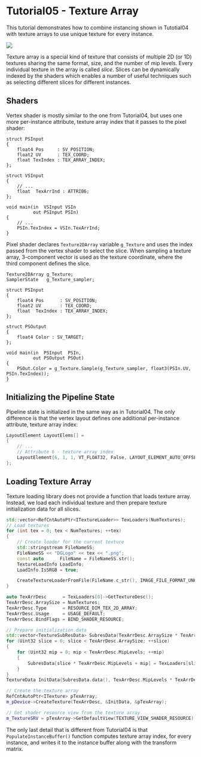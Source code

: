 # Tutorial05 - Texture Array

This tutorial demonstrates how to combine instancing shown in Tutotial04 with texture arrays to 
use unique texture for every instance.

![](Animation_Large.gif)

Texture array is a special kind of texture that consists of multiple 2D (or 1D) textures sharing the same
format, size, and the number of mip levels. Every individual texture in the array is called *slice*. Slices can
be dynamically indexed by the shaders which enables a number of useful techniques such as selecting different slices 
for different instances.

## Shaders

Vertex shader is mostly similar to the one from Tutorial04, but uses one more per-instance attribute, texture
array index that it passes to the pixel shader:

```hlsl
struct PSInput 
{ 
    float4 Pos     : SV_POSITION; 
    float2 UV      : TEX_COORD; 
    float TexIndex : TEX_ARRAY_INDEX;
};

struct VSInput
{
    // ...
    float  TexArrInd : ATTRIB6;
};

void main(in  VSInput VSIn
          out PSInput PSIn) 
{
    // ...
    PSIn.TexIndex = VSIn.TexArrInd;
}
```

Pixel shader declares `Texture2DArray` variable `g_Texture` and uses the index passed from the
vertex shader to select the slice. When sampling a texture array, 3-component vector is used as the texture
coordinate, where the third component defines the slice.

```hlsl
Texture2DArray g_Texture;
SamplerState   g_Texture_sampler;

struct PSInput 
{ 
    float4 Pos      : SV_POSITION; 
    float2 UV       : TEX_COORD; 
    float  TexIndex : TEX_ARRAY_INDEX;
};

struct PSOutput
{
    float4 Color : SV_TARGET;
};

void main(in  PSInput  PSIn,
          out PSOutput PSOut)
{
    PSOut.Color = g_Texture.Sample(g_Texture_sampler, float3(PSIn.UV, PSIn.TexIndex)); 
}
```

## Initializing the Pipeline State

Pipeline state is initialized in the same way as in Tutorial04. The only difference is that the vertex layout
defines one additional per-instance attribute, texture array index:

```cpp
LayoutElement LayoutElems[] =
{
    // ...
    // Attribute 6 - texture array index
    LayoutElement{6, 1, 1, VT_FLOAT32, False, LAYOUT_ELEMENT_AUTO_OFFSET, LAYOUT_ELEMENT_AUTO_STRIDE, INPUT_ELEMENT_FREQUENCY_PER_INSTANCE},
};
```

## Loading Texture Array

Texture loading library does not provide a function that loads texture array.
Instead, we load each individual texture and then prepare texture initialization data
for all slices.

```cpp
std::vector<RefCntAutoPtr<ITextureLoader>> TexLoaders(NumTextures);
// Load textures
for (int tex = 0; tex < NumTextures; ++tex)
{
    // Create loader for the current texture
    std::stringstream FileNameSS;
    FileNameSS << "DGLogo" << tex << ".png";
    const auto      FileName = FileNameSS.str();
    TextureLoadInfo LoadInfo;
    LoadInfo.IsSRGB = true;

    CreateTextureLoaderFromFile(FileName.c_str(), IMAGE_FILE_FORMAT_UNKNOWN, LoadInfo, &TexLoaders[tex]);
}

auto TexArrDesc      = TexLoaders[0]->GetTextureDesc();
TexArrDesc.ArraySize = NumTextures;
TexArrDesc.Type      = RESOURCE_DIM_TEX_2D_ARRAY;
TexArrDesc.Usage     = USAGE_DEFAULT;
TexArrDesc.BindFlags = BIND_SHADER_RESOURCE;

// Prepare initialization data
std::vector<TextureSubResData> SubresData(TexArrDesc.ArraySize * TexArrDesc.MipLevels);
for (Uint32 slice = 0; slice < TexArrDesc.ArraySize; ++slice)
{
    for (Uint32 mip = 0; mip < TexArrDesc.MipLevels; ++mip)
    {
        SubresData[slice * TexArrDesc.MipLevels + mip] = TexLoaders[slice]->GetSubresourceData(mip, 0);
    }
}
TextureData InitData{SubresData.data(), TexArrDesc.MipLevels * TexArrDesc.ArraySize};

// Create the texture array
RefCntAutoPtr<ITexture> pTexArray;
m_pDevice->CreateTexture(TexArrDesc, &InitData, &pTexArray);

// Get shader resource view from the texture array
m_TextureSRV = pTexArray->GetDefaultView(TEXTURE_VIEW_SHADER_RESOURCE);
```


The only last detail that is different from Tutorial04 is that `PopulateInstanceBuffer()` function computes
texture array index, for every instance, and writes it to the instance buffer along with the transform matrix.
